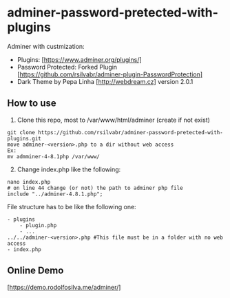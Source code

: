 # adminer-password-pretected-with-plugins

Adminer with custmization: 
- Plugins: [https://www.adminer.org/plugins/]
- Password Protected: Forked Plugin  [https://github.com/rsilvabr/adminer-plugin-PasswordProtection]
- Dark Theme by Pepa Linha [http://webdream.cz] version 2.0.1

## How to use

1. Clone this repo, most to /var/www/html/adminer (create if not exist)

````
git clone https://github.com/rsilvabr/adminer-password-pretected-with-plugins.git 
move adminer-<version>.php to a dir without web access
Ex: 
mv admminer-4-8.1php /var/www/
````
2. Change index.php like the following:
````
nano index.php 
# on line 44 change (or not) the path to adminer php file
include "../adminer-4.8.1.php";
````

File structure has to be like the following one:
````
- plugins
    - plugin.php
    - ...
../../adminer-<version>.php #This file must be in a folder with no web access
- index.php
````

## Online Demo

[https://demo.rodolfosilva.me/adminer/]
